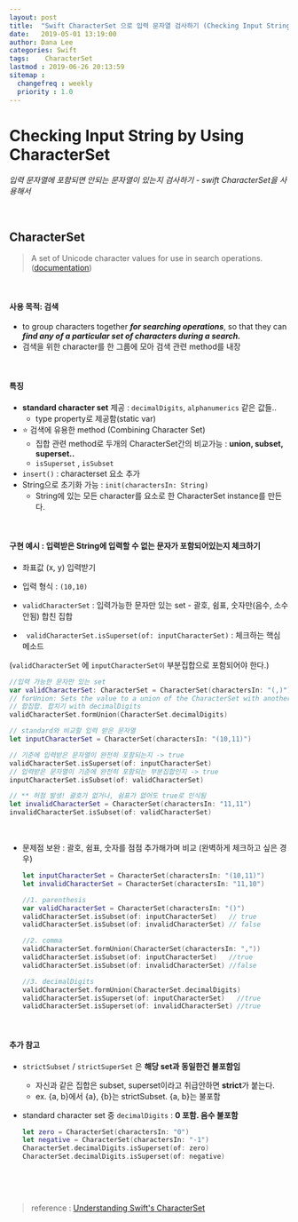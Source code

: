 ```yaml
---
layout: post
title:  "Swift CharacterSet 으로 입력 문자열 검사하기 (Checking Input String Using CharacterSet in Swift)"
date:   2019-05-01 13:19:00
author: Dana Lee
categories: Swift 
tags:    CharacterSet
lastmod : 2019-06-26 20:13:59
sitemap :
  changefreq : weekly
  priority : 1.0
---
```

# Checking Input String by Using CharacterSet

_입력 문자열에 포함되면 안되는 문자열이 있는지 검사하기 - swift CharacterSet을 사용해서_

&nbsp;

## CharacterSet 

> A set of Unicode character values for use in search operations. ([documentation](<https://developer.apple.com/documentation/foundation/characterset>))

&nbsp;

#### 사용 목적: **검색**

- to group characters together **_for searching operations_**, so that they can **_find any of a particular set of characters during a search._**
- 검색을 위한 character를 한 그룹에 모아 검색 관련 method를 내장

&nbsp;

#### 특징

- **standard character set** 제공 : `decimalDigits`, `alphanumerics` 같은 값들..  
  - type property로 제공함(static var)
- ⭐️ 검색에 유용한 method (Combining Character Set)
  - 집합 관련 method로 두개의 CharacterSet간의 비교가능 : **union, subset, superset..**
  - `isSuperset` , `isSubset`
- `insert()` : characterset 요소 추가
- String으로 초기화 가능 : `init(charactersIn: String)`
  - String에 있는 모든 character를 요소로 한 CharacterSet instance를 만든다.

&nbsp;

#### 구현 예시 : 입력받은 String에 입력할 수 없는 문자가 포함되어있는지 체크하기

- 좌표값 (x, y) 입력받기

- 입력 형식 : `(10,10)`

- `validCharacterSet` : 입력가능한 문자만 있는 set - 괄호, 쉼표, 숫자만(음수, 소수 안됨) 합친 집합

- ` validCharacterSet.isSuperset(of: inputCharacterSet)` : 체크하는 핵심 메소드
  

(`validCharacterSet` 에 `inputCharacterSet이` 부분집합으로 포함되어야 한다.)

  ```swift
  //입력 가능한 문자만 있는 set
  var validCharacterSet: CharacterSet = CharacterSet(charactersIn: "(,)")
  // forUnion: Sets the value to a union of the CharacterSet with another CharacterSet.
  // 합집합. 합치기 with decimalDigits
  validCharacterSet.formUnion(CharacterSet.decimalDigits)
  
  // standard와 비교할 입력 받은 문자열
  let inputCharacterSet = CharacterSet(charactersIn: "(10,11)")
  
  // 기준에 입력받은 문자열이 완전히 포함되는지 -> true
  validCharacterSet.isSuperset(of: inputCharacterSet)
  // 입력받은 문자열이 기준에 완전히 포함되는 부분집합인지 -> true
  inputCharacterSet.isSubset(of: validCharacterSet)
  
  // ** 허점 발생! 괄호가 없거나, 쉼표가 없어도 true로 인식됨
  let invalidCharacterSet = CharacterSet(charactersIn: "11,11")
  invalidCharacterSet.isSubset(of: validCharacterSet)
  ```

&nbsp;

- 문제점 보완 : 괄호, 쉼표, 숫자를 점점 추가해가며 비교 (완벽하게 체크하고 싶은 경우)

  ```swift
  let inputCharacterSet = CharacterSet(charactersIn: "(10,11)")
  let invalidCharacterSet = CharacterSet(charactersIn: "11,10")
  
  //1. parenthesis
  var validCharacterSet = CharacterSet(charactersIn: "()")
  validCharacterSet.isSubset(of: inputCharacterSet)   // true
  validCharacterSet.isSubset(of: invalidCharacterSet) // false
  
  //2. comma
  validCharacterSet.formUnion(CharacterSet(charactersIn: ","))
  validCharacterSet.isSubset(of: inputCharacterSet)   //true
  validCharacterSet.isSubset(of: invalidCharacterSet) //false
  
  //3. decimalDigits
  validCharacterSet.formUnion(CharacterSet.decimalDigits)
  validCharacterSet.isSuperset(of: inputCharacterSet)   //true
  validCharacterSet.isSuperset(of: invalidCharacterSet) //true
  ```

&nbsp;

#### 추가 참고

- `strictSubset` / `strictSuperSet` 은 **해당 set과 동일한건 불포함임**
  - 자신과 같은 집합은 subset, superset이라고 취급안하면 **strict**가 붙는다.
  - ex. {a, b}에서 {a}, {b}는 strictSubset. {a, b}는 불포함

- standard character set 중 ```decimalDigits``` : **0 포함. 음수 불포함**

  ```swift
  let zero = CharacterSet(charactersIn: "0")
  let negative = CharacterSet(charactersIn: "-1")
  CharacterSet.decimalDigits.isSuperset(of: zero)
  CharacterSet.decimalDigits.isSuperset(of: negative)
  ```

&nbsp;

&nbsp;

> reference : [Understanding Swift's CharacterSet](<https://medium.com/livefront/understanding-swifts-characterset-5a7a89a32b54>)

&nbsp;
